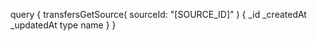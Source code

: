 query {
    transfersGetSource(
        sourceId: "[SOURCE_ID]"
    ) {
        _id
        _createdAt
        _updatedAt
        type
        name
    }
}
